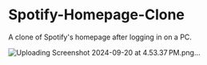 # Spotify-Homepage-Clone
A clone of Spotify's homepage after logging in on a PC.

![Uploading Screenshot 2024-09-20 at 4.53.37 PM.png…]()
